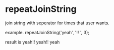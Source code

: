 # repeatJoinString
join string with seperator for times that user wants.

example.
repeatJoinString('yeah', '!! ', 3);

result is 
yeah!! yeah!! yeah
